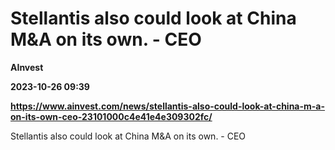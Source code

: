 # Stellantis also could look at China M&A on its own. - CEO
**AInvest**

**2023-10-26 09:39**

**https://www.ainvest.com/news/stellantis-also-could-look-at-china-m-a-on-its-own-ceo-23101000c4e41e4e309302fc/**

Stellantis also could look at China M&A on its own. - CEO